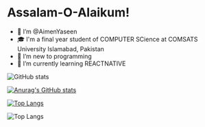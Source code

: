 # Assalam-O-Alaikum!
- 👋 I’m @AimenYaseen
- 🎓 I'm a final year student of COMPUTER SCience at COMSATS University Islamabad, Pakistan
- 👀 I’m new to programming
- 🤞 I’m currently learning REACTNATIVE

<!---
AimenYaseen/AimenYaseen is a ✨ special ✨ repository because its `README.md` (this file) appears on your GitHub profile.
You can click the Preview link to take a look at your changes.
--->

![GitHub stats](https://github-readme-stats.vercel.app/api?username=AimenYaseen&&show_icons=true&hide_border=true&title_color=349DF0&icon_color=349DF0&text_color=ffffff&bg_color=0D1117)

[![Anurag's GitHub stats](https://github-readme-stats.vercel.app/api?username=AimenYaseen&&show_icons=true&hide_border=true&title_color=349DF0&icon_color=349DF0&text_color=ffffff&bg_color=0D1117)](https://github.com/anuraghazra/github-readme-stats)

[![Top Langs](https://github-readme-stats.vercel.app/api/top-langs/?username=AimenYaseen&layout=compact&text_color=ffffff&bg_color=0D1117&hide_border=true&title_color=349DF0)](https://github.com/anuraghazra/github-readme-stats)

![Top Langs](https://github-readme-stats.vercel.app/api/top-langs/?username=AimenYaseen&layout=compact&text_color=ffffff&bg_color=0D1117&hide_border=true&title_color=349DF0)
